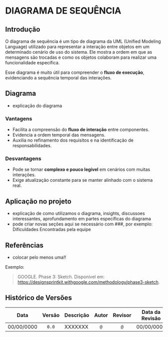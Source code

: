 # DIAGRAMA DE SEQUÊNCIA

## Introdução

O diagrama de sequência é um tipo de diagrama da UML (Unified Modeling Language) utilizado para representar a interação entre objetos em um determinado cenário de uso do sistema. Ele mostra a ordem em que as mensagens são trocadas e como os objetos colaboram para realizar uma funcionalidade específica.  

Esse diagrama é muito útil para compreender o **fluxo de execução**, evidenciando a sequência temporal das interações.

## Diagrama

- explicação do diagrama

### Vantagens
- Facilita a compreensão do **fluxo de interação** entre componentes.  
- Evidencia a ordem temporal das mensagens.  
- Auxilia no refinamento dos requisitos e na identificação de responsabilidades.  

### Desvantagens
- Pode se tornar **complexo e pouco legível** em cenários com muitas interações.  
- Exige atualização constante para se manter alinhado com o sistema real.  


## Aplicação no projeto

- explicação de como utilizamos o diagrama, insights, discussoes interessantes, aprofundamento em partes específicas do diagrama
- pode criar novas seções aqui se necessário com ###, por exemplo: Dificuldades Encontradas pela equipe

## Referências

- colocar pelo menos uma!!

Exemplo:

> GOOGLE. Phase 3: Sketch. Disponível em: https://designsprintkit.withgoogle.com/methodology/phase3-sketch.

## Histórico de Versões

| **Data**       | **Versão** | **Descrição**                         | **Autor**                                      | **Revisor**                                      | **Data da Revisão** |
| :--------: | :----: | :-------------------------------- | :----------------------------------------: | :----------------------------------------: | :-------------: |
| 00/00/0000 |  `0.0`   | XXXXXXX | [`@`](https://github.com/) | [`@`](https://github.com/) |   00/00/0000    |
